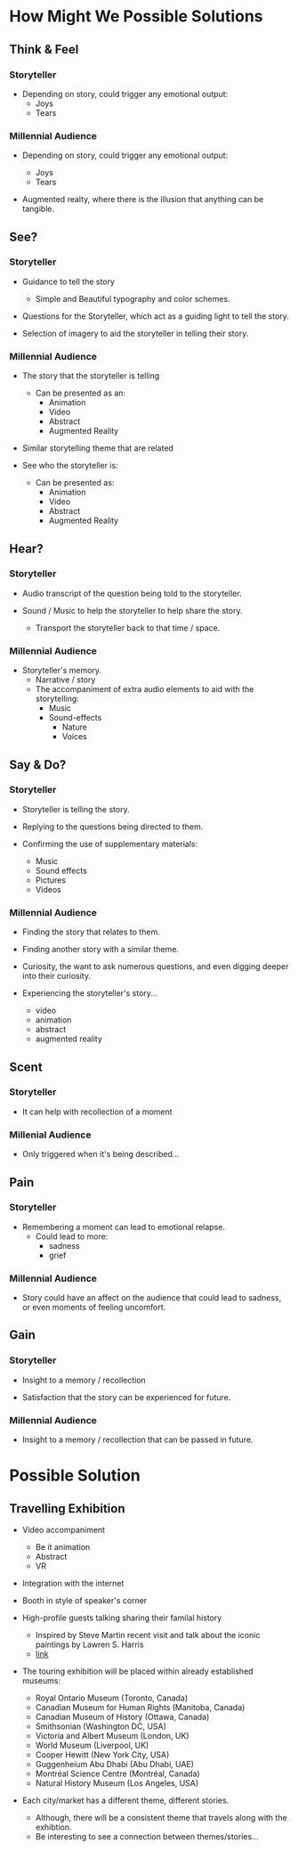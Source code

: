 # How Might We Possible Solutions

## Think & Feel
### Storyteller

- Depending on story, could trigger any emotional output:
	- Joys
	- Tears

### Millennial Audience

- Depending on story, could trigger any emotional output:
	- Joys
	- Tears

- Augmented realty, where there is the illusion that anything can be tangible.

## See?
### Storyteller

- Guidance to tell the story
	- Simple and Beautiful typography and color schemes.

- Questions for the Storyteller, which act as a guiding light to tell the story.

- Selection of imagery to aid the storyteller in telling their story.

### Millennial Audience

- The story that the storyteller is telling
	- Can be presented as an:
		- Animation
		- Video
		- Abstract
		- Augmented Reality

- Similar storytelling theme that are related

- See who the storyteller is:
	- Can be presented as:
		- Animation
		- Video
		- Abstract
		- Augmented Reality

## Hear?
### Storyteller

- Audio transcript of the question being told to the storyteller.

- Sound / Music to help the storyteller to help share the story.
	- Transport the storyteller back to that time / space.

### Millennial Audience

- Storyteller's memory.
	- Narrative / story
	- The accompaniment of extra audio elements to aid with the storytelling:
		- Music
		- Sound-effects
			- Nature
			- Voices

## Say & Do?
### Storyteller

- Storyteller is telling the story.

- Replying to the questions being directed to them.

- Confirming the use of supplementary materials:
	- Music
	- Sound effects
	- Pictures
	- Videos

### Millennial Audience

- Finding the story that relates to them.

- Finding another story with a similar theme.

- Curiosity, the want to ask numerous questions, and even digging deeper into their curiosity.

- Experiencing the storyteller's story...
	- video
	- animation
	- abstract
	- augmented reality


## Scent
### Storyteller
- It can help with recollection of a moment

### Millenial Audience
- Only triggered when it's being described...

## Pain
### Storyteller

- Remembering a moment can lead to emotional relapse.
	- Could lead to more:
		- sadness
		- grief

### Millennial Audience

- Story could have an affect on the audience that could lead to sadness, or even moments of feeling uncomfort.

## Gain
### Storyteller

- Insight to a memory / recollection

- Satisfaction that the story can be experienced for future.

### Millennial Audience

- Insight to a memory / recollection that can be passed in future.



# Possible Solution
## Travelling Exhibition
- Video accompaniment
	- Be it animation
	- Abstract
	- VR

- Integration with the internet

- Booth in style of speaker's corner

- High-profile guests talking sharing their familal history
	- Inspired by Steve Martin recent visit and talk about the iconic paintings by Lawren S. Harris
	- [link](https://www.ago.net/steve-martin)

- The touring exhibition will be placed within already established museums:
	- Royal Ontario Museum (Toronto, Canada)
	- Canadian Museum for Human Rights (Manitoba, Canada)
	- Canadian Museum of History (Ottawa, Canada)
	- Smithsonian (Washington DC, USA)
	- Victoria and Albert Museum (London, UK)
	- World Museum (Liverpool, UK)
	- Cooper Hewitt (New York City, USA)
	- Guggenheium Abu Dhabi (Abu Dhabi, UAE)
	- Montréal Science Centre (Montréal, Canada)
	- Natural History Museum (Los Angeles, USA)

- Each city/market has a different theme, different stories.
	- Although, there will be a consistent theme that travels along with the exhibtion.
	- Be interesting to see a connection between themes/stories...
